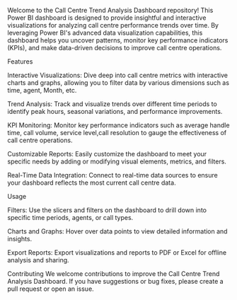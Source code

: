 
Welcome to the Call Centre Trend Analysis Dashboard repository! This Power BI dashboard is designed to provide insightful and interactive visualizations for analyzing call centre performance trends over time. By leveraging Power BI's advanced data visualization capabilities, this dashboard helps you uncover patterns, monitor key performance indicators (KPIs), and make data-driven decisions to improve call centre operations.

Features

Interactive Visualizations: Dive deep into call centre metrics with interactive charts and graphs, allowing you to filter data by various dimensions such as time, agent, Month, etc.

Trend Analysis: Track and visualize trends over different time periods to identify peak hours, seasonal variations, and performance improvements.

KPI Monitoring: Monitor key performance indicators such as average handle time, call volume, service level,call resolution to gauge the effectiveness of call centre operations.

Customizable Reports: Easily customize the dashboard to meet your specific needs by adding or modifying visual elements, metrics, and filters.

Real-Time Data Integration: Connect to real-time data sources to ensure your dashboard reflects the most current call centre data.

Usage

Filters: Use the slicers and filters on the dashboard to drill down into specific time periods, agents, or call types.

Charts and Graphs: Hover over data points to view detailed information and insights.

Export Reports: Export visualizations and reports to PDF or Excel for offline analysis and sharing.

Contributing
We welcome contributions to improve the Call Centre Trend Analysis Dashboard. If you have suggestions or bug fixes, please create a pull request or open an issue.
